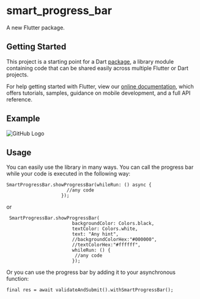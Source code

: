 # smart_progress_bar

A new Flutter package.

## Getting Started

This project is a starting point for a Dart
[package](https://flutter.dev/developing-packages/),
a library module containing code that can be shared easily across
multiple Flutter or Dart projects.

For help getting started with Flutter, view our 
[online documentation](https://flutter.dev/docs), which offers tutorials, 
samples, guidance on mobile development, and a full API reference.

## Example

![GitHub Logo](/g.gif)

## Usage

You can easily use the library in many ways.
You can call the progress bar while your code is executed in the following way:
```
SmartProgressBar.showProgressBar(whileRun: () async {
                      //any code
                    });
```
or
```
 SmartProgressBar.showProgressBar(
                        backgroundColor: Colors.black,
                        textColor: Colors.white,
                        text: "Any hint",
                        //backgroundColorHex:"#000000",
                        //textColorHex:"#ffffff",
                        whileRun: () {
                         //any code
                        });
```


Or you can use the progress bar by adding it to your asynchronous function:
```
final res = await validateAndSubmit().withSmartProgressBar();
```
